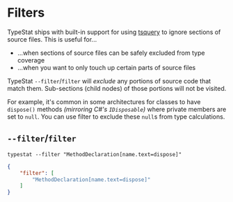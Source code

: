 # Filters

TypeStat ships with built-in support for using [tsquery](https://github.com/phenomnomnominal/tsquery) to ignore sections of source files.
This is useful for...

* ...when sections of source files can be safely excluded from type coverage
* ...when you want to only touch up certain parts of source files

TypeStat `--filter`/`filter` will _exclude_ any portions of source code that match them.
Sub-sections (child nodes) of those portions will not be visited.

For example, it's common in some architectures for classes to have `dispose()` methods _(mirroring C#'s `IDisposable`)_ where private members are set to `null`.
You can use filter to exclude these `null`s from type calculations.

## `--filter`/`filter`

```shell
typestat --filter "MethodDeclaration[name.text=dispose]"
```

```json
{
    "filter": [
        "MethodDeclaration[name.text=dispose]"
    ]
}
```
